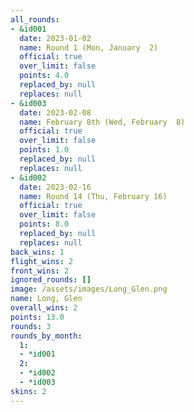 ```yaml
---
all_rounds:
- &id001
  date: 2023-01-02
  name: Round 1 (Mon, January  2)
  official: true
  over_limit: false
  points: 4.0
  replaced_by: null
  replaces: null
- &id003
  date: 2023-02-08
  name: February 8th (Wed, February  8)
  official: true
  over_limit: false
  points: 1.0
  replaced_by: null
  replaces: null
- &id002
  date: 2023-02-16
  name: Round 14 (Thu, February 16)
  official: true
  over_limit: false
  points: 8.0
  replaced_by: null
  replaces: null
back_wins: 1
flight_wins: 2
front_wins: 2
ignored_rounds: []
image: /assets/images/Long_Glen.png
name: Long, Glen
overall_wins: 2
points: 13.0
rounds: 3
rounds_by_month:
  1:
  - *id001
  2:
  - *id002
  - *id003
skins: 2
---
```

